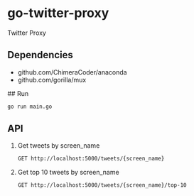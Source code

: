 # go-twitter-proxy

Twitter Proxy

## Dependencies

- github.com/ChimeraCoder/anaconda
- github.com/gorilla/mux

## Run

```sh
go run main.go
```

## API

1. Get tweets by screen_name

   ```sh
   GET http://localhost:5000/tweets/{screen_name}
   ```

2. Get top 10 tweets by screen_name
   ```sh
   GET http://localhost:5000/tweets/{screen_name}/top-10
   ```
